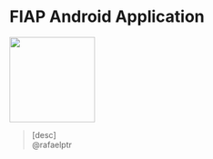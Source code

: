 # FIAP Android Application

<img src="https://www.freepnglogos.com/uploads/android-logo-png/android-logo-android-applications-android-authority-6.png" width="150px">

> [desc]  
> @rafaelptr  